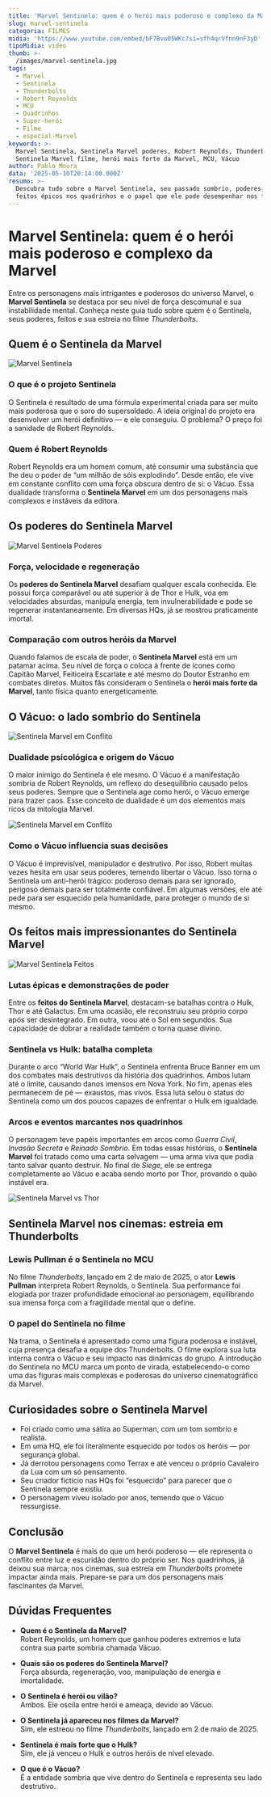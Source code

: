 ```yaml
---
title: 'Marvel Sentinela: quem é o herói mais poderoso e complexo da Marvel'
slug: marvel-sentinela
categoria: FILMES
midia: 'https://www.youtube.com/embed/bF7Bvo05WKc?si=sfh4qrVfnn9nF3yD'
tipoMidia: video
thumb: >-
  /images/marvel-sentinela.jpg
tags:
  - Marvel
  - Sentinela
  - Thunderbolts
  - Robert Reynolds
  - MCU
  - Quadrinhos
  - Super-herói
  - Filme
  - especial-Marvel
keywords: >-
  Marvel Sentinela, Sentinela Marvel poderes, Robert Reynolds, Thunderbolts,
  Sentinela Marvel filme, herói mais forte da Marvel, MCU, Vácuo
author: Pablo Moura
data: '2025-05-10T20:14:00.000Z'
resumo: >-
  Descubra tudo sobre o Marvel Sentinela, seu passado sombrio, poderes,
  feitos épicos nos quadrinhos e o papel que ele pode desempenhar nos filmes da Marvel.
---
```


# Marvel Sentinela: quem é o herói mais poderoso e complexo da Marvel

Entre os personagens mais intrigantes e poderosos do universo Marvel, o **Marvel Sentinela** se destaca por seu nível de força descomunal e sua instabilidade mental. Conheça neste guia tudo sobre quem é o Sentinela, seus poderes, feitos e sua estreia no filme *Thunderbolts*.

## Quem é o Sentinela da Marvel

![Marvel Sentinela](/images/marvel-sentinela.jpg)

### O que é o projeto Sentinela

O Sentinela é resultado de uma fórmula experimental criada para ser muito mais poderosa que o soro do supersoldado. A ideia original do projeto era desenvolver um herói definitivo — e ele conseguiu. O problema? O preço foi a sanidade de Robert Reynolds.

### Quem é Robert Reynolds

Robert Reynolds era um homem comum, até consumir uma substância que lhe deu o poder de “um milhão de sóis explodindo”. Desde então, ele vive em constante conflito com uma força obscura dentro de si: o Vácuo. Essa dualidade transforma o **Sentinela Marvel** em um dos personagens mais complexos e instáveis da editora.

## Os poderes do Sentinela Marvel

![Marvel Sentinela Poderes](/images/marvel-sentinela-poderes.jpg)

### Força, velocidade e regeneração

Os **poderes do Sentinela Marvel** desafiam qualquer escala conhecida. Ele possui força comparável ou até superior à de Thor e Hulk, voa em velocidades absurdas, manipula energia, tem invulnerabilidade e pode se regenerar instantaneamente. Em diversas HQs, já se mostrou praticamente imortal.

### Comparação com outros heróis da Marvel

Quando falamos de escala de poder, o **Sentinela Marvel** está em um patamar acima. Seu nível de força o coloca à frente de ícones como Capitão Marvel, Feiticeira Escarlate e até mesmo do Doutor Estranho em combates diretos. Muitos fãs consideram o Sentinela o **herói mais forte da Marvel**, tanto física quanto energeticamente.

## O Vácuo: o lado sombrio do Sentinela

![Sentinela Marvel em Conflito](/images/Sentinela-Sentry-Marvel-Vacuo.jpg)

### Dualidade psicológica e origem do Vácuo

O maior inimigo do Sentinela é ele mesmo. O Vácuo é a manifestação sombria de Robert Reynolds, um reflexo do desequilíbrio causado pelos seus poderes. Sempre que o Sentinela age como herói, o Vácuo emerge para trazer caos. Esse conceito de dualidade é um dos elementos mais ricos da mitologia Marvel.

![Sentinela Marvel em Conflito](/images/sentinela-marvel-conflito.jpg)

### Como o Vácuo influencia suas decisões

O Vácuo é imprevisível, manipulador e destrutivo. Por isso, Robert muitas vezes hesita em usar seus poderes, temendo libertar o Vácuo. Isso torna o Sentinela um anti-herói trágico: poderoso demais para ser ignorado, perigoso demais para ser totalmente confiável. Em algumas versões, ele até pede para ser esquecido pela humanidade, para proteger o mundo de si mesmo.

## Os feitos mais impressionantes do Sentinela Marvel

![Marvel Sentinela Feitos](/images/sentinela-marvel-feitos.png)

### Lutas épicas e demonstrações de poder

Entre os **feitos do Sentinela Marvel**, destacam-se batalhas contra o Hulk, Thor e até Galactus. Em uma ocasião, ele reconstruiu seu próprio corpo após ser desintegrado. Em outra, voou até o Sol em segundos. Sua capacidade de dobrar a realidade também o torna quase divino.

### Sentinela vs Hulk: batalha completa

Durante o arco “World War Hulk”, o Sentinela enfrenta Bruce Banner em um dos combates mais destrutivos da história dos quadrinhos. Ambos lutam até o limite, causando danos imensos em Nova York. No fim, apenas eles permanecem de pé — exaustos, mas vivos. Essa luta selou o status do Sentinela como um dos poucos capazes de enfrentar o Hulk em igualdade.

### Arcos e eventos marcantes nos quadrinhos

O personagem teve papéis importantes em arcos como *Guerra Civil*, *Invasão Secreta* e *Reinado Sombrio*. Em todas essas histórias, o **Sentinela Marvel** foi tratado como uma carta selvagem — uma arma viva que podia tanto salvar quanto destruir. No final de *Siege*, ele se entrega completamente ao Vácuo e acaba sendo morto por Thor, provando o quão instável era.

![Sentinela Marvel vs Thor](/images/sentinela-marvel-vs-thor.jpg)

## Sentinela Marvel nos cinemas: estreia em Thunderbolts

### Lewis Pullman é o Sentinela no MCU

No filme *Thunderbolts*, lançado em 2 de maio de 2025, o ator **Lewis Pullman** interpreta Robert Reynolds, o Sentinela. Sua performance foi elogiada por trazer profundidade emocional ao personagem, equilibrando sua imensa força com a fragilidade mental que o define.

### O papel do Sentinela no filme

Na trama, o Sentinela é apresentado como uma figura poderosa e instável, cuja presença desafia a equipe dos Thunderbolts. O filme explora sua luta interna contra o Vácuo e seu impacto nas dinâmicas do grupo. A introdução do Sentinela no MCU marca um ponto de virada, estabelecendo-o como uma das figuras mais complexas e poderosas do universo cinematográfico da Marvel.

## Curiosidades sobre o Sentinela Marvel

- Foi criado como uma sátira ao Superman, com um tom sombrio e realista.  
- Em uma HQ, ele foi literalmente esquecido por todos os heróis — por segurança global.  
- Já derrotou personagens como Terrax e até venceu o próprio Cavaleiro da Lua com um só pensamento.  
- Seu criador fictício nas HQs foi “esquecido” para parecer que o Sentinela sempre existiu.  
- O personagem viveu isolado por anos, temendo que o Vácuo ressurgisse.  

## Conclusão

O **Marvel Sentinela** é mais do que um herói poderoso — ele representa o conflito entre luz e escuridão dentro do próprio ser. Nos quadrinhos, já deixou sua marca; nos cinemas, sua estreia em *Thunderbolts* promete impactar ainda mais. Prepare-se para um dos personagens mais fascinantes da Marvel.

## Dúvidas Frequentes

- **Quem é o Sentinela da Marvel?**  
  Robert Reynolds, um homem que ganhou poderes extremos e luta contra sua parte sombria chamada Vácuo.

- **Quais são os poderes do Sentinela Marvel?**  
  Força absurda, regeneração, voo, manipulação de energia e imortalidade.

- **O Sentinela é herói ou vilão?**  
  Ambos. Ele oscila entre herói e ameaça, devido ao Vácuo.

- **O Sentinela já apareceu nos filmes da Marvel?**  
  Sim, ele estreou no filme *Thunderbolts*, lançado em 2 de maio de 2025.

- **Sentinela é mais forte que o Hulk?**  
  Sim, ele já venceu o Hulk e outros heróis de nível elevado.

- **O que é o Vácuo?**  
  É a entidade sombria que vive dentro do Sentinela e representa seu lado destrutivo.